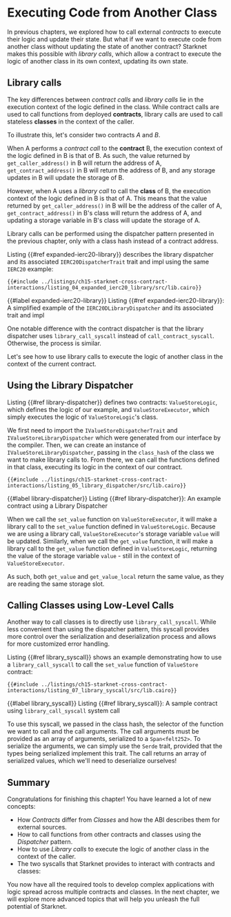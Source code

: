 # Executing Code from Another Class

In previous chapters, we explored how to call external _contracts_ to execute their logic and update their state. But what if we want to execute code from another class without updating the state of another contract? Starknet makes this possible with _library calls_, which allow a contract to execute the logic of another class in its own context, updating its own state.

## Library calls

The key differences between _contract calls_ and _library calls_ lie in the execution context of the logic defined in the class. While contract calls are used to call functions from deployed **contracts**, library calls are used to call stateless **classes** in the context of the caller.

To illustrate this, let's consider two contracts _A_ and _B_.

When A performs a _contract call_ to the **contract** B, the execution context of the logic defined in B is that of B. As such, the value returned by `get_caller_address()` in B will return the address of A, `get_contract_address()` in B will return the address of B, and any storage updates in B will update the storage of B.

However, when A uses a _library call_ to call the **class** of B, the execution context of the logic defined in B is that of A. This means that the value returned by `get_caller_address()` in B will be the address of the caller of A, `get_contract_address()` in B's class will return the address of A, and updating a storage variable in B's class will update the storage of A.

Library calls can be performed using the dispatcher pattern presented in the previous chapter, only with a class hash instead of a contract address.

Listing {{#ref expanded-ierc20-library}} describes the library dispatcher and its associated `IERC20DispatcherTrait` trait and impl using the same `IERC20` example:

```rust,noplayground
{{#include ../listings/ch15-starknet-cross-contract-interactions/listing_04_expanded_ierc20_library/src/lib.cairo}}
```

{{#label expanded-ierc20-library}}
<span class="caption">Listing {{#ref expanded-ierc20-library}}: A simplified example of the `IERC20DLibraryDispatcher` and its associated trait and impl</span>

One notable difference with the contract dispatcher is that the library dispatcher uses `library_call_syscall` instead of `call_contract_syscall`. Otherwise, the process is similar.

Let's see how to use library calls to execute the logic of another class in the context of the current contract.

## Using the Library Dispatcher

Listing {{#ref library-dispatcher}} defines two contracts: `ValueStoreLogic`, which defines the logic of our example, and `ValueStoreExecutor`, which simply executes the logic of `ValueStoreLogic`'s class.

We first need to import the `IValueStoreDispatcherTrait` and `IValueStoreLibraryDispatcher` which were generated from our interface by the compiler. Then, we can create an instance of `IValueStoreLibraryDispatcher`, passing in the `class_hash` of the class we want to make library calls to. From there, we can call the functions defined in that class, executing its logic in the context of our contract.

```rust,noplayground
{{#include ../listings/ch15-starknet-cross-contract-interactions/listing_05_library_dispatcher/src/lib.cairo}}
```

{{#label library-dispatcher}}
<span class="caption">Listing {{#ref library-dispatcher}}: An example contract using a Library Dispatcher</span>

When we call the `set_value` function on `ValueStoreExecutor`, it will make a library call to the `set_value` function defined in `ValueStoreLogic`. Because we are using a library call, `ValueStoreExecutor`'s storage variable `value` will be updated. Similarly, when we call the `get_value` function, it will make a library call to the `get_value` function defined in `ValueStoreLogic`, returning the value of the storage variable `value` - still in the context of `ValueStoreExecutor`.

As such, both `get_value` and `get_value_local` return the same value, as they are reading the same storage slot.

## Calling Classes using Low-Level Calls

Another way to call classes is to directly use `library_call_syscall`. While less convenient than using the dispatcher pattern, this syscall provides more control over the serialization and deserialization process and allows for more customized error handling.

Listing {{#ref library_syscall}} shows an example demonstrating how to use a `library_call_syscall` to call the `set_value` function of `ValueStore` contract:

```rust,noplayground
{{#include ../listings/ch15-starknet-cross-contract-interactions/listing_07_library_syscall/src/lib.cairo}}
```

{{#label library_syscall}}
<span class="caption">Listing {{#ref library_syscall}}: A sample contract using `library_call_syscall` system call</span>

To use this syscall, we passed in the class hash, the selector of the function we want to call and the call arguments.
The call arguments must be provided as an array of arguments, serialized to a `Span<felt252>`. To serialize the arguments, we can simply use the `Serde` trait, provided that the types being serialized implement this trait. The call returns an array of serialized values, which we'll need to deserialize ourselves!

## Summary

Congratulations for finishing this chapter! You have learned a lot of new concepts:

- How _Contracts_ differ from _Classes_ and how the ABI describes them for external sources.
- How to call functions from other contracts and classes using the _Dispatcher_ pattern.
- How to use _Library calls_ to execute the logic of another class in the context of the caller.
- The two syscalls that Starknet provides to interact with contracts and classes:

You now have all the required tools to develop complex applications with logic spread across multiple contracts and classes. In the next chapter, we will explore more advanced topics that will help you unleash the full potential of Starknet.
